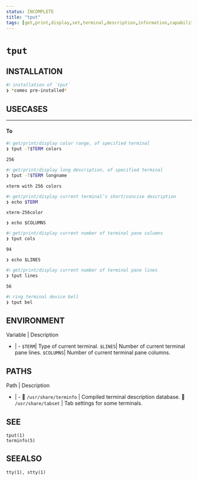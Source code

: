 ```yaml
---
status: INCOMPLETE
title: "tput"
tags: [get,print,display,set,terminal,description,information,capabilities,colors,positions,lengths]
---
```


# `tput`

## INSTALLATION


```bash
#ℹ︎ installation of `tput`
❯ *comes pre-installed*
```


## USECASES

----
#### To


```bash
#ℹ︎ get/print/display color range, of specified terminal
❯ tput -T$TERM colors
```

    256


```bash
#ℹ︎ get/print/display long description, of specified terminal
❯ tput -T$TERM longname
```

    xterm with 256 colors


```bash
#ℹ︎ get/print/display current terminal’s short/concise description
❯ echo $TERM
```

    xterm-256color

    ❯ echo $COLUMNS

```bash
#ℹ︎ get/print/display current number of terminal pane columns
❯ tput cols
```

    94

    ❯ echo $LINES

```bash
#ℹ︎ get/print/display current number of terminal pane lines
❯ tput lines
```

    56


```bash
#ℹ︎ ring terminal device bell
❯ tput bel
```



## ENVIRONMENT

Variable | Description
- | -
`$TERM`| Type of current terminal.
`$LINES`| Number of current terminal pane lines.
`$COLUMNS`| Number of current terminal pane columns.

## PATHS

Path | Description
- | -
📂 `/usr/share/terminfo` | Compiled terminal description database.
📂 `/usr/share/tabset` | Tab settings for some terminals.

## SEE

    tput(1)
    terminfo(5)

## SEEALSO

    tty(1), stty(1)

